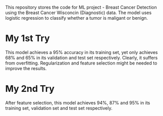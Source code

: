 This repository stores the code for ML project - Breast Cancer Detection using the Breast Cancer Wisconcin (Diagnostic) data. The model uses logistic regression to classify whether a tumor is maligant or benign.
# My 1st Try
This model achieves a 95% accuracy in its training set, yet only achieves 68% and 65% in its validation and test set respectively. Clearly, it suffers from overfitting.  Regularization and feature selection might be needed to improve the results.

# My 2nd Try
After feature selection, this model achieves 94%, 87% and 95% in its training set, validation set and test set respectively.
